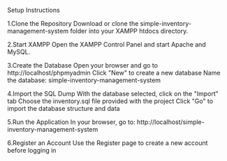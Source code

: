 Setup Instructions

1.Clone the Repository
    Download or clone the simple-inventory-management-system folder into your XAMPP htdocs directory.

2.Start XAMPP
    Open the XAMPP Control Panel and start Apache and MySQL.

3.Create the Database
    Open your browser and go to http://localhost/phpmyadmin
    Click "New" to create a new database
    Name the database: simple-inventory-management-system

4.Import the SQL Dump
    With the database selected, click on the "Import" tab
    Choose the inventory.sql file provided with the project
    Click "Go" to import the database structure and data

5.Run the Application
    In your browser, go to: http://localhost/simple-inventory-management-system

6.Register an Account
    Use the Register page to create a new account before logging in